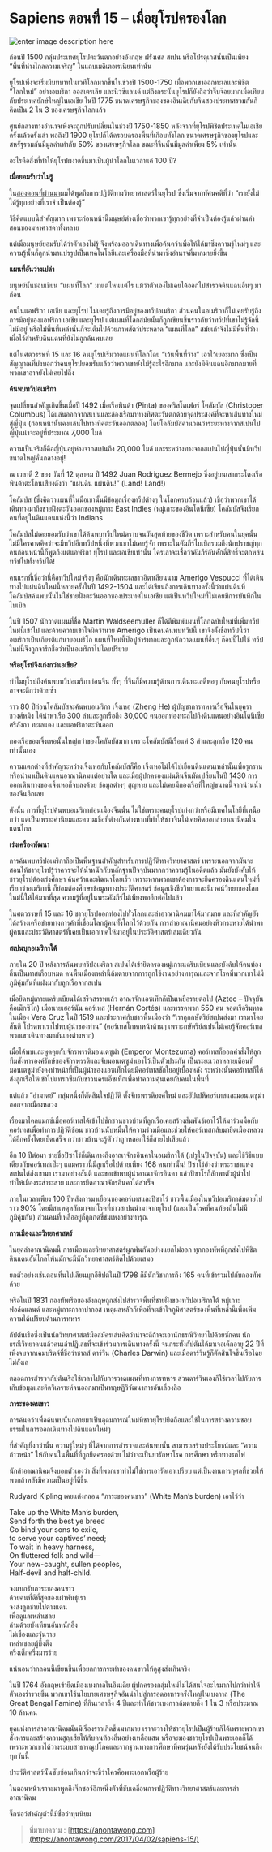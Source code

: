 # Sapiens ตอนที่ 15 – เมื่อยุโรปครองโลก

![enter image description here](https://anontawong.files.wordpress.com/2017/04/20170402_sapiens15.png?w=676)

ก่อนปี 1500 กลุ่มประเทศยุโรปตะวันตกอย่างอังกฤษ ฝรั่งเศส สเปน หรือโปรตุเกสนั้นเป็นเพียง “พื้นที่ห่างไกลความเจริญ” ในแถบเมดิเตอเรเนียนเท่านั้น

ยุโรปเพิ่งจะเริ่มมีบทบาทในเวทีโลกมากขึ้นในช่วงปี 1500-1750 เมื่อพวกเขาออกทะเลและพิชิต “โลกใหม่” อย่างอเมริกา ออสเตรเลีย และนิวซีแลนด์ แต่ถึงกระนั้นยุโรปก็ยังถือว่าจิ๊บจ๊อยมากเมื่อเทียบกับประเทศยักษ์ใหญ่ในเอเชีย ในปี 1775 ขนาดเศรษฐกิจของของอินเดียกับจีนสองประเทศรวมกันก็คิดเป็น 2 ใน 3 ของเศรษฐกิจโลกแล้ว

ศูนย์กลางทางอำนาจเพิ่งจะถูกปรับเปลี่ยนในช่วงปี 1750-1850 หลังจากที่ยุโรปพิชิตประเทศในเอเชียครั้งแล้วครั้งเล่า พอถึงปี 1900 ยุโรปก็ได้ครอบครองพื้นที่เกือบทั้งโลก ขนาดเศรษฐกิจของยุโรปและสหรัฐรวมกันมีมูลค่าเท่ากับ 50% ของเศรษฐกิจโลก ขณะที่จีนนั้นมีมูลค่าเพียง 5% เท่านั้น

อะไรคือสิ่งที่ทำให้ยุโรปผงาดขึ้นมาเป็นผู้นำโลกในเวลาแค่ 100 ปี?

**เมื่อยอมรับว่าไม่รู้**

ใน[สองตอนที่ผ่านมา](https://anontawong.com/2017/03/19/sapiens-13/)ผมได้พูดถึงการปฏิวัติทางวิทยาศาสตร์ในยุโรป ซึ่งเริ่มจากทัศนคติที่ว่า “เรายังไม่ได้รู้ทุกอย่างที่เราจำเป็นต้องรู้”

วิธีคิดแบบนี้สำคัญมาก เพราะก่อนหน้านี้มนุษย์ต่างเชื่อว่าพวกเขารู้ทุกอย่างที่จำเป็นต้องรู้แล้วผ่านคำสอนของมหาศาสดาทั้งหลาย

แต่เมื่อมนุษย์ยอมรับได้ว่าตัวเองไม่รู้ จึงพร้อมออกเดินทางเพื่อค้นคว้าเพื่อให้ได้มาซึ่งความรู้ใหม่ๆ และความรู้นั้นก็ถูกนำมาแปรรูปเป็นเทคโนโลยีและเครื่องมือที่นำมาซึ่งอำนาจที่มากมายยิ่งขึ้น

**แผนที่อันว่างเปล่า**

มนุษย์นั้นชอบเขียน “แผนที่โลก” มาแต่ไหนแต่ไร แม้ว่าตัวเองไม่เคยได้ออกไปสำรวจดินแดนอื่นๆ มาก่อน

คนในแอฟริกา เอเชีย และยุโรป ไม่เคยรู้ถึงการมีอยู่ของทวีปอเมริกา ส่วนคนในอเมริกาก็ไม่เคยรับรู้ถึงการมีอยู่ของแอฟริกา เอเชีย และยุโรป แต่แผนที่โลกสมัยนั้นก็ถูกเขียนขึ้นราวกับว่าทวีปที่เขาไม่รู้จักนี้ไม่มีอยู่ หรือไม่พื้นที่เหล่านั้นก็จะเต็มไปด้วยภาพสัตว์ประหลาด “แผนที่โลก” สมัยเก่าจึงไม่มีพื้นที่ว่างเผื่อไว้สำหรับดินแดนที่ยังไม่ถูกค้นพบเลย

แต่ในศตวรรษที่ 15 และ 16 คนยุโรปเริ่มวาดแผนที่โลกโดย “เว้นพื้นที่ว่าง” เอาไว้เยอะมาก ซึ่งเป็นสัญญาณที่บ่งบอกว่าคนยุโรปยอมรับแล้วว่าพวกเขายังไม่รู้อะไรอีกมาก และยังมีดินแดนอีกมากมายที่พวกเขาอาจยังไม่เคยไปถึง

**ค้นพบทวีปอเมริกา**

จุดเปลี่ยนสำคัญเกิดขึ้นเมื่อปี 1492 เมื่อเรือพินต้า \(Pinta\) ของคริสโตเฟอร์ โคลัมบัส \(Christoper Columbus\) ได้แล่นออกจากสเปนและล่องเรือมาทางทิศตะวันตกด้วยจุดประสงค์ที่จะหาเส้นทางใหม่สู่ญี่ปุ่น \(ก่อนหน้านั้นคงแล่นไปทางทิศตะวันออกตลอด\) โดยโคลัมบัสคำนวณว่าระยะทางจากสเปนไปญี่ปุ่นน่าจะอยู่ที่ประมาณ 7,000 ไมล์

ความเป็นจริงก็คือญี่ปุ่นอยู่ห่างจากสเปนถึง 20,000 ไมล์ และระหว่างทางจากสเปนไปญี่ปุ่นนั้นมีทวีปขนาดใหญ่คั่นกลางอยู่!

ณ เวลาตี 2 ของ วันที่ 12 ตุลาคม ปี 1492 Juan Rodriguez Bermejo ซึ่งอยู่บนเสากระโดงเรือพินต้าตะโกนเสียงดังว่า “แผ่นดิน แผ่นดิน!” \(Land! Land!\)

โคลัมบัส \(ซึ่งคิดว่าแผนที่ในมือเขานั้นมีข้อมูลเรื่องทวีปต่างๆ ในโลกครบถ้วนแล้ว\) เชื่อว่าพวกเขาได้เดินทางมาถึงชายฝั่งตะวันออกของหมู่เกาะ East Indies \(หมู่เกาะของอินโดนีเซีย\) โคลัมบัสจึงเรียกคนที่อยู่ในดินแดนแห่งนี้ว่า Indians

โคลัมบัสไม่เคยยอมรับว่าเขาได้ค้นพบทวีปใหม่ตราบจนวันสุดท้ายของชีวิต เพราะสำหรับคนในยุคนั้น ไม่มีใครคาดคิดว่าจะมีทวีปอีกทวีปหนึ่งที่พวกเขาไม่เคยรู้จัก เพราะในคัมภีร์ไบเบิลรวมถึงนักปราชญ์ทุกคนก่อนหน้านี้ก็พูดถึงแต่แอฟริกา ยุโรป และเอเชียเท่านั้น ใครเล่าจะเชื่อว่าคัมภีร์อันศักดิ์สิทธิ์จะตกหล่นทวีปไปทั้งทวีปได้!

คนแรกที่เชื่อว่านี่คือทวีปใหม่จริงๆ คือนักเดินทะเลชาวอิตาเลียนนาม Amerigo Vespucci ที่ได้เดินทางไปแผ่นดินใหม่นี้หลายครั้งในปี 1492-1504 และได้เขียนถึงการเดินทางครั้งนี้ว่าแผ่นดินที่โคลัมบัสค้นพบนั้นไม่ใช่ชายฝั่งตะวันออกของประเทศในเอเชีย แต่เป็นทวีปใหม่ที่ไม่เคยมีการบันทึกในไบเบิล

ในปี 1507 นักวาดแผนที่ชื่อ Martin Waldseemuller ก็ได้ตีพิมพ์แผนที่โลกฉบับใหม่ที่เพิ่มทวีปใหม่นี้เข้าไป และด้วยความเข้าใจผิดว่านาย Amerigo เป็นคนค้นพบทวีปนี้ เขาจึงตั้งชื่อทวีปนี้ว่าอเมริกาเป็นเกียรติแก่นายอเมริโก แผนที่ใหม่นี้ป๊อปูล่าร์มากและถูกนักวาดแผนที่อื่นๆ ก๊อปปี้ไปใช้ ทวีปใหม่นี้จึงถูกจารึกชื่อว่าเป็นอเมริกาไปโดยปริยาย

**หรือยุโรปจึงเก่งกว่าเอเชีย?**

ทำไมยุโรปถึงค้นพบทวีปอเมริกาก่อนจีน ทั้งๆ ที่จีนก็มีความรู้ด้านการเดินทะเลดีพอๆ กับคนยุโรปหรืออาจจะดีกว่าด้วยซ้ำ

ราว 80 ปีก่อนโคลัมบัสจะค้นพบอเมริกา เจิ้งเหอ \(Zheng He\) ผู้บัญชาการทหารเรือจีนในยุคราชวงศ์หมิง ได้นำพาเรือ 300 ลำและลูกเรือถึง 30,000 คนออกท่องทะลไปถึงดินแดนอย่างอินโดนีเซีย ศรีลังกา ทะเลแดง และแอฟริกาตะวันออก

กองเรือของเจิ้งเหอนั้นใหญ่กว่าของโคลัมบัสมาก เพราะโคลัมบัสมีเรือแค่ 3 ลำและลูกเรือ 120 คนเท่านั้นเอง

ความแตกต่างที่สำคัญระหว่างเจิ้งเหอกับโคลัมบัสก็คือ เจิ้งเหอไม่ได้ไปเยือนดินแดนเหล่านั้นเพื่อรุกรานหรือนำมาเป็นดินแดนอาณานิคมแต่อย่างใด และเมื่อผู้ปกครองแผ่นดินจีนผัดเปลี่ยนในปี 1430 การออกเดินทางของเจิ้งเหอก็จบลงด้วย ข้อมูลต่างๆ สูญหาย และไม่เคยมีกองเรือที่ใหญ่ขนาดนี้จากน่านน้ำของจีนอีกเลย

ดังนั้น การที่ยุโรปค้นพบอเมริกาก่อนเมืองจีนนั้น ไม่ใช่เพราะคนยุโรปเก่งกว่าหรือมีเทคโนโลยีที่เหนือกว่า แต่เป็นเพราะค่านิยมและความเชื่อที่ต่างกันต่างหากที่ทำให้ชาวจีนไม่เคยคิดออกล่าอาณานิคมในแดนไกล

**เร่งเครื่องพัฒนา**

การค้นพบทวีปอเมริกาถือเป็นพื้นฐานสำคัญสำหรับการปฏิวัติทางวิทยาศาสตร์ เพราะนอกจากมันจะสอนให้ชาวยุโรปรู้ว่าควรจะให้น้ำหนักกับหลักฐานปัจจุบันมากกว่าความรู้ในอดีตแล้ว มันยังบังคับให้ชาวยุโรปต้องเร่งศึกษา ค้นคว้าและพัฒนาโดยเร็ว เพราะหากพวกเขาต้องการจะยึดครองดินแดนใหม่ที่เรียกว่าอเมริกานี้ ก็ย่อมต้องศึกษาข้อมูลทางประวัติศาสตร์ ข้อมูลเชิงชีววิทยาและนิเวศน์วิทยาของโลกใหม่นี้ให้ได้มากที่สุด ความรู้ที่อยู่ในพระคัมภีร์ไม่เพียงพออีกต่อไปแล้ว

ในศตวรรษที่ 15 และ 16 ชาวยุโรปออกท่องไปทั่วโลกและล่าอาณานิคมมาได้มากมาย และที่สำคัญยังได้สร้างเครือข่ายทางการค้าที่เชื่อมโลกผู้คนทั้งโลกไว้ด้วยกัน การล่าอาณานิคมอย่างหิวกระหายได้นำพาผู้คนและประวัติศาสตร์ที่เคยเป็นเอกเทศให้มาอยู่ในประวัติศาสตร์เล่มเดียวกัน

**สเปนบุกอเมริกาใต้**

ภายใน 20 ปี หลังการค้นพบทวีปอเมริกา สเปนได้เข้ายึดครองหมู่เกาะแคริบเบียนและบังคับให้คนท้องถิ่นเป็นทาสเกือบหมด คนพื้นเมืองเหล่านี้ล้มตายจากการถูกใช้งานอย่างทารุณและจากโรคที่พวกเขาไม่มีภูมิคุ้มกันที่แฝงมากับลูกเรือจากสเปน

เมื่อยึดหมู่เกาะแคริบเบียนได้เสร็จสรรพแล้ว อาณาจักแอซเท็กก็เป็นเหยื่อรายต่อไป \(Aztec – ปัจจุบันคือเม็กซิโก\) เมื่อนายเฮอร์นัน คอร์เทส \(Hernán Cortés\) และพรรคพวก 550 คน จอดเรือริมหาดในเมือง Vera Cruz ในปี 1519 และประกาศกับชาวพื้นเมืองว่า “เราถูกกษัตริย์สเปนส่งมา เรามาโดยสันติ โปรดพาเราไปพบผู้นำของท่าน” \(คอร์เทสโกหกหน้าด้านๆ เพราะกษัตริย์สเปนไม่เคยรู้จักคอร์เทส พวกเขาเดินทางมากันเองต่างหาก\)

เมื่อได้พบและพูดคุยกับจักรพรรดิมอนเตซูม่า \(Emperor Montezuma\) คอร์เทสก็ออกคำสั่งให้ลูกทีมสังหารองค์รักษ์ของจักรพรรดิและจับมอนเตซูม่าเอาไว้เป็นตัวประกัน เป็นระยะเวลาหลายเดือนที่มอนเตซูม่ายังคงทำหน้าที่เป็นผู้นำของแอซเท็กโดยมีคอร์เทสชักใยอยู่เบื้องหลัง ระหว่างนั้นคอร์เทสก็ได้ส่งลูกเรือให้เข้าไปแทรกซึมกับชาวนครแอ๊ซเท็กเพื่อทำความคุ้นเคยกับคนในพื้นที่

แต่แล้ว “อำมาตย์” กลุ่มหนึ่งก็ตัดสินใจปฏิวัติ ตั้งจักรพรรดิองค์ใหม่ และอัปเปหิคอร์เทสและมอนเตซูม่าออกจากเมืองหลวง

เรื่องมาไคลแมกซ์เมื่อคอร์เทสได้เข้าไปชักชวนชาวบ้านที่ลูกเรือเคยสร้างสัมพันธ์เอาไว้ให้มาร่วมมือกับคอร์เทสเพื่อทำการปฏิวัติซ้อน ชาวบ้านนับหมื่นให้ความร่วมมือและช่วยให้คอร์เทสกลับมายึดเมืองหลวงได้อีกครั้งโดยเบ็ดเสร็จ กว่าชาวบ้านจะรู้ตัวว่าถูกหลอกใช้ก็สายไปเสียแล้ว

อีก 10 ปีต่อมา ชายชื่อปิซาโร่ก็เดินทางถึงอาณาจักรอินคาในอเมริกาใต้ \(เปรูในปัจจุบัน\) และใช้วิธีแบบเดียวกับคอร์เทสเป๊ะๆ แถมคราวนี้มีลูกเรือไปด้วยเพียง 168 คนเท่านั้น! ปิซาโร่อ้างว่าพระราชาแห่งสเปนได้ส่งเขามา เรามาอย่างสันติ และขอเข้าพบผู้นำอาณาจักรอินคา แล้วปิซาโร่ก็ลักพาตัวผู้นำไป ทำให้เมืองระส่ำระสาย และการยึดอาณาจักรอินคาได้สำเร็จ

ภายในเวลาเพียง 100 ปีหลังการมาเยือนของคอร์เทสและปิซาโร่ ชาวพื้นเมืองในทวีปอเมริกาล้มตายไปราว 90% โดยมีสาเหตุหลักมาจากโรคที่ชาวสเปนนำมาจากยุโรป \(และเป็นโรคที่คนท้องถิ่นไม่มีภูมิคุ้มกัน\) ส่วนคนที่เหลืออยู่ก็ถูกกดขี่ข่มเหงอย่างทารุณ

**การเมืองและวิทยาศาสตร์**

ในยุคล่าอาณานิคมนี้ การเมืองและวิทยาศาสตร์ผูกพันกันอย่างแยกไม่ออก ทุกกองทัพที่ถูกส่งไปพิชิตดินแดนอันไกลโพ้นมักจะมีนักวิทยาศาสตร์ติดไปด้วยเสมอ

ยกตัวอย่างเช่นตอนที่นโปเลียนบุกอียิปต์ในปี 1798 ก็มีนักวิชาการถึง 165 คนที่เข้าร่วมไปกับกองทัพด้วย

หรือในปี 1831 กองทัพเรือของอังกฤษถูกส่งไปสำรวจพื้นที่ชายฝั่งของทวีปอเมริกาใต้ หมู่เกาะฟอล์คแลนด์ และหมู่เกาะกาลาปากอส เหตุผลหลักก็เพื่อที่จะเข้าใจภูมิศาสตร์ของพื้นที่เหล่านี้เพื่อเพิ่มความได้เปรียบด้านการทหาร

กัปตันเรือซึ่งเป็นนักวิทยาศาสตร์มือสมัครเล่นคิดว่าน่าจะดีถ้าจะเอานักธรณีวิทยาไปด้วยซักคน นักธรณีวิทยาคนแล้วคนเล่าปฏิเสธที่จะเข้าร่วมการเดินทางครั้งนี้ จนกระทั่งกัปตันได้มาเจอเด็กอายุ 22 ปีที่เพิ่งจบจากเคมบริดจ์ที่ชื่อว่าชาลส์ ดาร์วิน \(Charles Darwin\) และเมื่อดาร์วินรู้ก็ตัดสินใจขึ้นเรือโดยไม่ลังเล

ตลอดการสำรวจกัปตันเรือใช้เวลาไปกับการวาดแผนที่ทางการทหาร ส่วนดาร์วินเองก็ใช้เวลาไปกับการเก็บข้อมูลและคิดวิเคราะห์จนออกมาเป็นทฤษฏีวิวัฒนาการอันเลื่องลือ

**ภาระของคนขาว**

การค้นคว้าเพื่อค้นพบนั้นกลายมาเป็นอุดมการณ์ใหม่ที่ชาวยุโรปยึดถือและใช้ในการสร้างความชอบธรรมในการออกเดินทางไปดินแดนใหม่ๆ

ที่สำคัญยิ่งกว่านั้น ความรู้ใหม่ๆ ที่ได้จากการสำรวจและค้นพบนั้น สามารถสร้างประโยชน์และ “ความก้าวหน้า” ให้กับคนในพื้นที่ที่ถูกยึดครองด้วย ไม่ว่าจะเป็นยารักษาโรค การศึกษา หรือทางรถไฟ

นักล่าอาณานิคมจึงบอกตัวเองว่า สิ่งที่พวกเขาทำไม่ใช่การเอารัดเอาเปรียบ แต่เป็นงานการกุศลที่ช่วยให้พวกล้าหลังมีความเป็นอยู่ที่ดีขึ้น

Rudyard Kipling เคยแต่งกลอน “ภาระของคนขาว” \(White Man’s burden\) เอาไว้ว่า

Take up the White Man’s burden,  
Send forth the best ye breed  
Go bind your sons to exile,  
to serve your captives’ need;  
To wait in heavy harness,  
On fluttered folk and wild—  
Your new-caught, sullen peoples,  
Half-devil and half-child.

จงแบกรับภาระของคนขาว  
ด้วยคนที่ดีที่สุดของเผ่าพันธุ์เรา  
จงส่งลูกชายไปต่างแดน  
เพื่อดูแลเหล่าเชลย  
ล่ามด้วยบังเหียนอันหนักอึ้ง  
ไม่เชื่องและวุ่นวาย  
เหล่าเชลยผู้บึ้งตึง  
ครึ่งเด็กครึ่งมารร้าย

แน่นอนว่ากลอนนี้เขียนขึ้นเพื่อยกการกระทำของคนขาวให้ดูสูงส่งเกินจริง

ในปี 1764 อังกฤษเข้ายึดเมืองเบงกาลในอินเดีย ผู้ปกครองกลุ่มใหม่ไม่ได้สนใจอะไรมากไปกว่าทำให้ตัวเองร่ำรวยขึ้น พวกเขาใช้นโยบายเศรษฐกิจอันนำไปสู่การอดอาหารครั้งใหญ่ในเบงกาล \(The Great Bengal Famine\) ที่กินเวลาถึง 4 ปีและทำให้ชาวเบงกาลล้มตายถึง 1 ใน 3 หรือประมาณ 10 ล้านคน

ยุคแห่งการล่าอาณานิคมนั้นมีเรื่องราวเกิดขึ้นมากมาย เราจะวางให้ชาวยุโรปเป็นผู้ร้ายก็ได้เพราะพวกเขาสังหารและสร้างความสูญเสียให้กับคนท้องถิ่นอย่างเหลือแสน หรือจะมองชาวยุโรปเป็นพระเอกก็ได้เพราะพวกเขาได้วางระบบสาธารณูปโภคและรากฐานทางการศึกษาที่คนรุ่นหลังยังได้รับประโยชน์จนถึงทุกวันนี้

ประวัติศาสตร์นั้นซับซ้อนเกินกว่าจะชี้ว่าใครคือพระเอกหรือผู้ร้าย

ในตอนหน้าเราจะมาพูดถึงจิ๊กซอว์อีกหนึ่งตัวที่ขับเคลื่อนการปฏิวัติทางวิทยาศาสตร์และการล่าอาณานิคม

จิ๊กซอว์สำคัญตัวนี้มีชื่อว่าทุนนิยม

> ที่มาบทความ : [https://anontawong.com](https://anontawong.com/2017/04/02/sapiens-15/)


